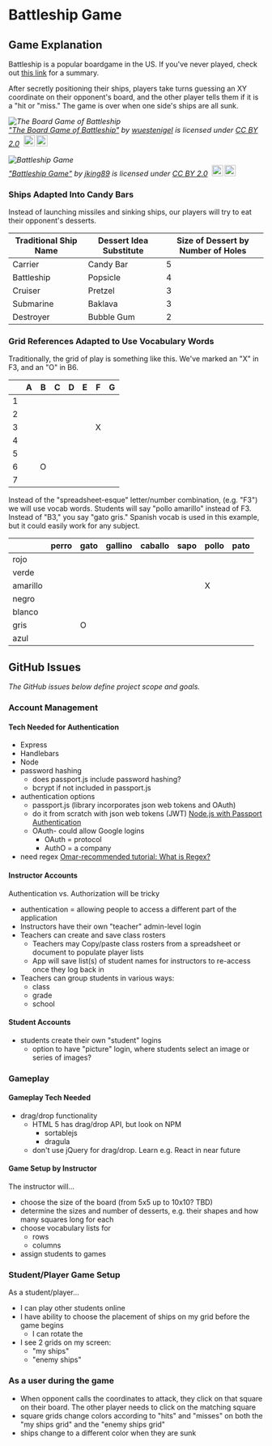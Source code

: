 # Battleship Game

## Game Explanation

Battleship is a popular boardgame in the US. If you've never played, check out [this link](https://www.thesprucecrafts.com/the-basic-rules-of-battleship-411069) for a summary.

After secretly positioning their ships, players take turns guessing an XY coordinate on their opponent's board, and the other player tells them if it is a "hit or "miss." The game is over when one side's ships are all sunk.

<p style="font-size: 0.9rem;font-style: italic;"><img style="display: block;" src="https://live.staticflickr.com/1961/45547345711_e2701f67b0_b.jpg" alt="The Board Game of Battleship"><a href="https://www.flickr.com/photos/30478819@N08/45547345711">"The Board Game of Battleship"</a><span> by <a href="https://www.flickr.com/photos/30478819@N08">wuestenigel</a></span> is licensed under <a href="https://creativecommons.org/licenses/by/2.0/?ref=openverse&atype=html" style="margin-right: 5px;">CC BY 2.0</a><a href="https://creativecommons.org/licenses/by/2.0/?ref=openverse&atype=html" target="_blank" rel="noopener noreferrer" style="display: inline-block;white-space: none;margin-top: 2px;margin-left: 3px;height: 22px !important;"><img style="height: inherit;margin-right: 3px;display: inline-block;" src="https://search.creativecommons.org/static/img/cc_icon.svg?image_id=f470f047-1729-426c-807f-1a1f6a370acd" /><img style="height: inherit;margin-right: 3px;display: inline-block;" src="https://search.creativecommons.org/static/img/cc-by_icon.svg" /></a></p>

<p style="font-size: 0.9rem;font-style: italic;"><img style="display: block;" src="https://live.staticflickr.com/1333/1363094393_0a8809b006_b.jpg" alt="Battleship Game"><a href="https://www.flickr.com/photos/28446991@N00/1363094393">"Battleship Game"</a><span> by <a href="https://www.flickr.com/photos/28446991@N00">jking89</a></span> is licensed under <a href="https://creativecommons.org/licenses/by/2.0/?ref=openverse&atype=html" style="margin-right: 5px;">CC BY 2.0</a><a href="https://creativecommons.org/licenses/by/2.0/?ref=openverse&atype=html" target="_blank" rel="noopener noreferrer" style="display: inline-block;white-space: none;margin-top: 2px;margin-left: 3px;height: 22px !important;"><img style="height: inherit;margin-right: 3px;display: inline-block;" src="https://search.creativecommons.org/static/img/cc_icon.svg?image_id=2a6ab5a3-3717-4bef-bf35-2899c2a8aaf6" /><img style="height: inherit;margin-right: 3px;display: inline-block;" src="https://search.creativecommons.org/static/img/cc-by_icon.svg" /></a></p>

### Ships Adapted Into Candy Bars

Instead of launching missiles and sinking ships, our players will try to eat their opponent's desserts.

| Traditional Ship Name | Dessert Idea Substitute | Size of Dessert by Number of Holes |
| --------------------- | ----------------------- | ---------------------------------- |
| Carrier               | Candy Bar               | 5                                  |
| Battleship            | Popsicle                | 4                                  |
| Cruiser               | Pretzel                 | 3                                  |
| Submarine             | Baklava                 | 3                                  |
| Destroyer             | Bubble Gum              | 2                                  |

### Grid References Adapted to Use Vocabulary Words

Traditionally, the grid of play is something like this. We've marked an "X" in F3, and an "O" in B6.

|     | A   | B   | C   | D   | E   | F   | G   |
| --- | --- | --- | --- | --- | --- | --- | --- |
| 1   |     |     |     |     |     |     |     |
| 2   |     |     |     |     |     |     |     |
| 3   |     |     |     |     |     | X   |     |
| 4   |     |     |     |     |     |     |     |
| 5   |     |     |     |     |     |     |     |
| 6   |     | O   |     |     |     |     |     |
| 7   |     |     |     |     |     |     |     |

Instead of the "spreadsheet-esque" letter/number combination, (e.g. "F3") we will use vocab words. Students will say "pollo amarillo" instead of F3. Instead of "B3," you say "gato gris." Spanish vocab is used in this example, but it could easily work for any subject.

|          | perro | gato | gallino | caballo | sapo | pollo | pato |
| -------- | ----- | ---- | ------- | ------- | ---- | ----- | ---- |
| rojo     |       |      |         |         |      |       |      |
| verde    |       |      |         |         |      |       |      |
| amarillo |       |      |         |         |      | X     |      |
| negro    |       |      |         |         |      |       |      |
| blanco   |       |      |         |         |      |       |      |
| gris     |       | O    |         |         |      |       |      |
| azul     |       |      |         |         |      |       |      |

## GitHub Issues

_The GitHub issues below define project scope and goals._

### Account Management

#### Tech Needed for Authentication

-   Express
-   Handlebars
-   Node
-   password hashing
    -   does passport.js include password hashing?
    -   bcrypt if not included in passport.js
-   authentication options
    -   passport.js (library incorporates json web tokens and OAuth)
    -   do it from scratch with json web tokens (JWT) [Node.js with Passport Authentication](https://www.youtube.com/watch?v=7nafaH9SddU)
    -   OAuth- could allow Google logins
        -   OAuth = protocol
        -   AuthO = a company
-   need regex [Omar-recommended tutorial: What is Regex?](https://www.youtube.com/watch?v=r6I-Ahc0HB4)

#### Instructor Accounts

Authentication vs. Authorization will be tricky

-   authentication = allowing people to access a different part of the application
-   Instructors have their own "teacher" admin-level login
-   Teachers can create and save class rosters
    -   Teachers may Copy/paste class rosters from a spreadsheet or document to populate player lists
    -   App will save list(s) of student names for instructors to re-access once they log back in
-   Teachers can group students in various ways:
    -   class
    -   grade
    -   school

#### Student Accounts

-   students create their own "student" logins
    -   option to have "picture" login, where students select an image or series of images?

### Gameplay

#### Gameplay Tech Needed

-   drag/drop functionality
    -   HTML 5 has drag/drop API, but look on NPM
        -   sortablejs
        -   dragula
    -   don't use jQuery for drag/drop. Learn e.g. React in near future

#### Game Setup by Instructor

The instructor will...

-   choose the size of the board (from 5x5 up to 10x10? TBD)
-   determine the sizes and number of desserts, e.g. their shapes and how many squares long for each
-   choose vocabulary lists for
    -   rows
    -   columns
-   assign students to games

### Student/Player Game Setup

As a student/player...

-   I can play other students online
-   I have ability to choose the placement of ships on my grid before the game begins
    -   I can rotate the
-   I see 2 grids on my screen:
    -   "my ships"
    -   "enemy ships"

### As a user during the game

-   When opponent calls the coordinates to attack, they click on that square on their board. The other player needs to click on the matching square
-   square grids change colors according to "hits" and "misses" on both the "my ships grid" and the "enemy ships grid"
-   ships change to a different color when they are sunk
